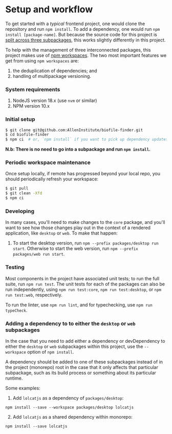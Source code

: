 Setup and workflow
==================

To get started with a _typical_ frontend project, one would clone the repository and run `npm install`. To add a
dependency, one would run `npm install [package-name]`. But because the source code for this project is [split across
three subpackages](01-project-layout.md), this works slightly differently in this project.

To help with the management of three interconnected packages, this project makes use of
[npm workspaces](https://docs.npmjs.com/cli/v8/using-npm/workspaces). The two most important features we get from using `npm workspaces` are:
1) the deduplication of dependencies; and
2) handling of multipackage versioning.


### System requirements
1. NodeJS version 18.x (use `nvm` or similar)
2. NPM version 10.x


### Initial setup
```bash
$ git clone git@github.com:AllenInstitute/biofile-finder.git
$ cd biofile-finder
$ npm ci  # or, `npm install` if you want to pick up dependency updates; you need to commit your package-lock.json afterwards, though.
```

**N.b: There is no need to go into a subpackage and run `npm install`.**


### Periodic workspace maintenance
Once setup locally, if remote has progressed beyond your local repo, you should periodically refresh your workspace:
```bash
$ git pull
$ git clean -Xfd
$ npm ci
```


### Developing
In many cases, you'll need to make changes to the `core` package, and you'll want to see how those changes play out in the context of a
rendered application, like `desktop` or `web`.
To make that happen:
1. To start the desktop version, run `npm --prefix packages/desktop run start`. Otherwise to start the web version, run `npm --prefix packages/web run start`.

### Testing
Most components in the project have associated unit tests; to run the full suite, run `npm run test`.
The unit tests for each of the packages can also be run independently, using `npm run test:core`, `npm run test:desktop`, 
or `npm run test:web`, respectively.

To run the linter, use `npm run lint`, and for typechecking, use `npm run typeCheck`.

### Adding a dependency to to either the `desktop` or `web` subpackages
In the case that you need to add either a dependency or devDependency to either the `desktop` or `web` subpackages within this
project, use the `--workspace` option of `npm install`.

A dependency should be added to one of these subpackages instead of in the project (monorepo) root in the case that it only
affects that particular subpackage, such as its build process or something about its particular runtime.


Some examples:
1. Add `lolcatjs` as a dependency of `packages/desktop`:
```
npm install --save --workspace packages/desktop lolcatjs
```
2. Add `lolcatjs` as a shared dependency within monorepo:
```
npm install --save lolcatjs
```

